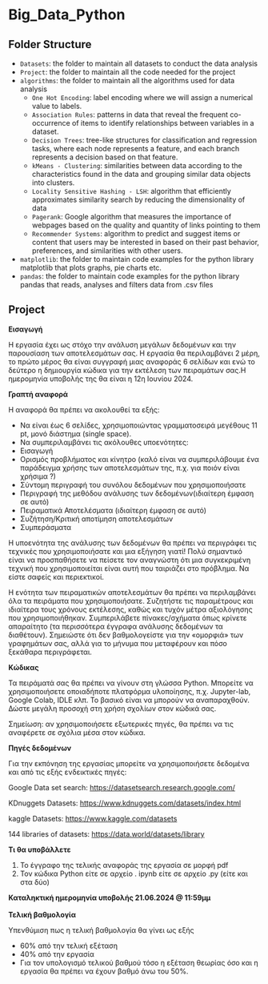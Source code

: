 # Big_Data_Python

## Folder Structure

- `Datasets`: the folder to maintain all datasets to conduct the data analysis
- `Project`: the folder to maintain all the code needed for the project
- `algorithms`: the folder to maintain all the algorithms used for data analysis
  - `One Hot Encoding`: label encoding where we will assign a numerical value to labels.
  - `Association Rules`: patterns in data that reveal the frequent co-occurrence of items to identify relationships between variables in a dataset.
  - `Decision Trees`: tree-like structures for classification and regression tasks, where each node represents a feature, and each branch represents a decision based on that feature.
  - `kMeans - Clustering`: similarities between data according to the characteristics found in the data and grouping similar data objects into clusters.
  - `Locality Sensitive Hashing - LSH`: algorithm that efficiently approximates similarity search by reducing the dimensionality of data
  - `Pagerank`: Google algorithm that measures the importance of webpages based on the quality and quantity of links pointing to them
  - `Recommender Systems`: algorithm to predict and suggest items or content that users may be interested in based on their past behavior, preferences, and similarities with other users. 
- `matplotlib`: the folder to maintain code examples for the python library matplotlib that plots graphs, pie charts etc.
- `pandas`: the folder to maintain code examples for the python library pandas that reads, analyses and filters data from .csv files

## Project 
**Εισαγωγή**

Η εργασία έχει ως στόχο την ανάλυση μεγάλων δεδομένων και την παρουσίαση των αποτελεσμάτων σας. Η εργασία θα περιλαμβάνει 2 μέρη, το πρώτο μέρος θα είναι συγγραφή μιας αναφοράς 6 σελίδων και ενώ το δεύτερο η δημιουργία κώδικα για την εκτέλεση των πειραμάτων σας.Η ημερομηνία υποβολής της θα είναι η 12η Ιουνίου 2024.

**Γραπτή αναφορά**

Η αναφορά θα πρέπει να ακολουθεί τα εξής:

- Να είναι έως 6 σελίδες, χρησιμοποιώντας γραμματοσειρά μεγέθους 11 pt, μονό διάστημα (single space).
- Να συμπεριλαμβάνει τις ακόλουθες υποενότητες:
- Εισαγωγή
- Ορισμός προβλήματος και κίνητρο (καλό είναι να συμπεριλάβουμε ένα παράδειγμα χρήσης των αποτελεσμάτων της, π.χ. για ποιόν είναι χρήσιμα ?)
- Σύντομη περιγραφή του συνόλου δεδομένων που χρησιμοποιήσατε
- Περιγραφή της μεθόδου ανάλυσης των δεδομένων(ιδιαίτερη έμφαση σε αυτό)
- Πειραματικά Αποτελέσματα (ιδιαίτερη έμφαση σε αυτό)
- Συζήτηση/Κριτική αποτίμηση αποτελεσμάτων
- Συμπεράσματα

Η υποενότητα της ανάλυσης των δεδομένων θα πρέπει να περιγράφει τις τεχνικές που χρησιμοποιήσατε και μια εξήγηση γιατί! Πολύ σημαντικό είναι να προσπαθήσετε να πείσετε τον αναγνώστη ότι μια συγκεκριμένη τεχνική που χρησιμοποιείται είναι αυτή που ταιριάζει στο πρόβλημα. Να είστε σαφείς και περιεκτικοί.

Η ενότητα των πειραματικών αποτελεσμάτων θα πρέπει να περιλαμβάνει όλα τα πειράματα που χρησιμοποιήσατε. Συζητήστε τις παραμέτρους και ιδιαίτερα τους χρόνους εκτέλεσης, καθώς και τυχόν μέτρα αξιολόγησης που χρησιμοποιήθηκαν. Συμπεριλάβετε πίνακες/σχήματα όπως κρίνετε απαραίτητο (τα περισσότερα έγγραφα ανάλυσης δεδομένων τα διαθέτουν). Σημειώστε ότι δεν βαθμολογείστε για την «ομορφιά» των γραφημάτων σας, αλλά για το μήνυμα που μεταφέρουν και πόσο ξεκάθαρα περιγράφεται.

**Κώδικας**

Τα πειράματά σας θα πρέπει να γίνουν στη γλώσσα Python. Μπορείτε να χρησιμοποιήσετε οποιαδήποτε πλατφόρμα υλοποίησης, π.χ. Jupyter-lab, Google Colab, IDLE κλπ. Το βασικό είναι να μπορούν να αναπαραχθούν. Δώστε μεγάλη προσοχή στη χρήση σχολίων στον κώδικά σας.

Σημείωση: αν χρησιμοποιήσετε εξωτερικές πηγές, θα πρέπει να τις αναφέρετε σε σχόλια μέσα στον κώδικα.

**Πηγές δεδομένων**

Για την εκπόνηση της εργασίας μπορείτε να χρησιμοποιήσετε δεδομένα και από τις εξής ενδεικτικές πηγές:

Google Data set search:  https://datasetsearch.research.google.com/ 

KDnuggets Datasets:  https://www.kdnuggets.com/datasets/index.html 

kaggle Datasets:  https://www.kaggle.com/datasets 

144 libraries of datasets:  https://data.world/datasets/library 

**Τι θα υποβάλλετε**

1. Το έγγραφο της τελικής αναφοράς της εργασία σε μορφή pdf
1. Τον κώδικα Python είτε σε αρχείο . ipynb είτε σε αρχείο .py (είτε και στα δύο)

**Καταληκτική ημερομηνία υποβολής 21.06.2024 @ 11:59μμ** <br><br>
**Τελική βαθμολογία**

Υπενθύμιση πως η τελική βαθμολογία θα γίνει ως εξής

- 60% από την τελική εξέταση
- 40% από την εργασία
- Για τον υπολογισμό τελικού βαθμού τόσο η εξέταση θεωρίας όσο και η εργασία θα πρέπει να έχουν βαθμό άνω του 50%.
